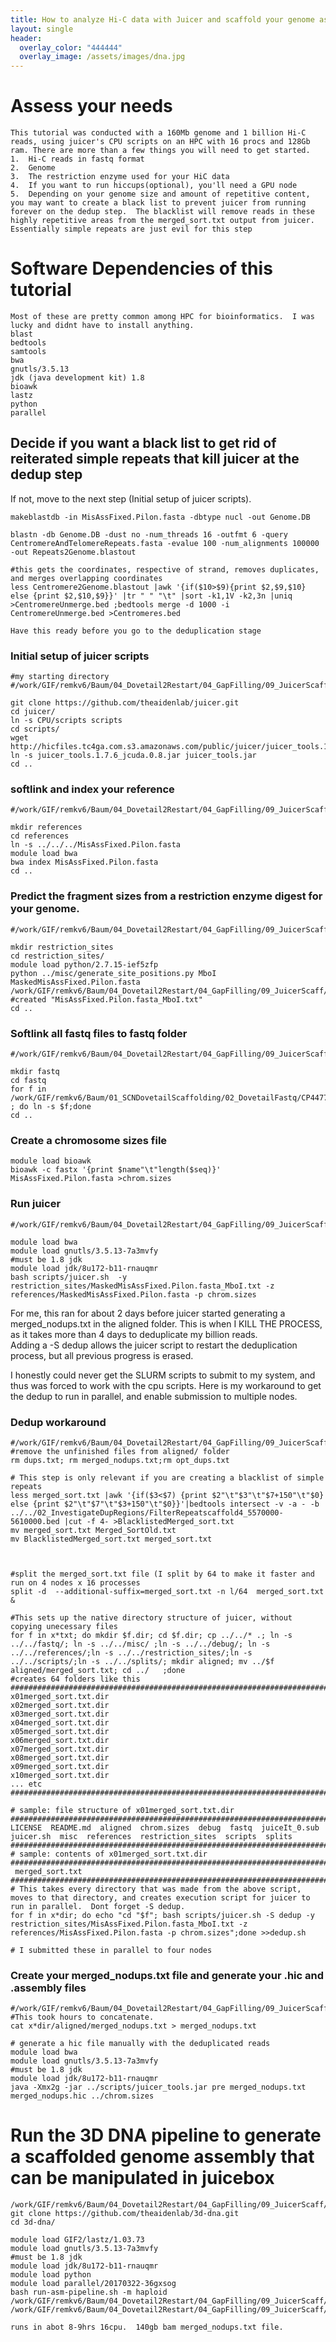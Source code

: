 ```yaml
---
title: How to analyze Hi-C data with Juicer and scaffold your genome assembly using 3D-DNA
layout: single
header:
  overlay_color: "444444"
  overlay_image: /assets/images/dna.jpg
---
```


#  Assess your needs
```
This tutorial was conducted with a 160Mb genome and 1 billion Hi-C reads, using juicer's CPU scripts on an HPC with 16 procs and 128Gb ram. There are more than a few things you will need to get started.  
1.  Hi-C reads in fastq format
2.  Genome
3.  The restriction enzyme used for your HiC data
4.  If you want to run hiccups(optional), you'll need a GPU node
5.  Depending on your genome size and amount of repetitive content, you may want to create a black list to prevent juicer from running forever on the dedup step.  The blacklist will remove reads in these highly repetitive areas from the merged_sort.txt output from juicer. Essentially simple repeats are just evil for this step
```
# Software Dependencies  of this tutorial
```
Most of these are pretty common among HPC for bioinformatics.  I was lucky and didnt have to install anything.
blast
bedtools
samtools
bwa
gnutls/3.5.13
jdk (java development kit) 1.8
bioawk
lastz
python
parallel
```

## Decide if you want a black list to get rid of reiterated simple repeats that kill juicer at the dedup step
If not, move to the next step (Initial setup of juicer scripts).
```
makeblastdb -in MisAssFixed.Pilon.fasta -dbtype nucl -out Genome.DB

blastn -db Genome.DB -dust no -num_threads 16 -outfmt 6 -query CentromereAndTelomereRepeats.fasta -evalue 100 -num_alignments 100000  -out Repeats2Genome.blastout

#this gets the coordinates, respective of strand, removes duplicates, and merges overlapping coordinates
less Centromere2Genome.blastout |awk '{if($10>$9){print $2,$9,$10} else {print $2,$10,$9}}' |tr " " "\t" |sort -k1,1V -k2,3n |uniq >CentromereUnmerge.bed ;bedtools merge -d 1000 -i CentromereUnmerge.bed >Centromeres.bed

Have this ready before you go to the deduplication stage

```

### Initial setup of juicer scripts
```
#my starting directory
#/work/GIF/remkv6/Baum/04_Dovetail2Restart/04_GapFilling/09_JuicerScaff/04_scnHicReads

git clone https://github.com/theaidenlab/juicer.git
cd juicer/
ln -s CPU/scripts scripts
cd scripts/
wget http://hicfiles.tc4ga.com.s3.amazonaws.com/public/juicer/juicer_tools.1.7.6_jcuda.0.8.jar
ln -s juicer_tools.1.7.6_jcuda.0.8.jar juicer_tools.jar
cd ..
```
### softlink and index your reference
```
#/work/GIF/remkv6/Baum/04_Dovetail2Restart/04_GapFilling/09_JuicerScaff/04_scnHicReads/juicer

mkdir references
cd references
ln -s ../../../MisAssFixed.Pilon.fasta
module load bwa
bwa index MisAssFixed.Pilon.fasta
cd ..
```

### Predict the fragment sizes from a restriction enzyme digest for your genome.
```
#/work/GIF/remkv6/Baum/04_Dovetail2Restart/04_GapFilling/09_JuicerScaff/04_scnHicReads/juicer

mkdir restriction_sites
cd restriction_sites/
module load python/2.7.15-ief5zfp
python ../misc/generate_site_positions.py MboI MaskedMisAssFixed.Pilon.fasta /work/GIF/remkv6/Baum/04_Dovetail2Restart/04_GapFilling/09_JuicerScaff/04_scnHicReads/juicer/references/MisAssFixed.Pilon.fasta
#created "MisAssFixed.Pilon.fasta_MboI.txt"
cd ..
```

### Softlink all fastq files to fastq folder
```
#/work/GIF/remkv6/Baum/04_Dovetail2Restart/04_GapFilling/09_JuicerScaff/04_scnHicReads/juicer

mkdir fastq
cd fastq
for f in /work/GIF/remkv6/Baum/01_SCNDovetailScaffolding/02_DovetailFastq/CP4477_hic_hiseq/*gz ; do ln -s $f;done
cd ..
```
### Create a chromosome sizes file
```
module load bioawk
bioawk -c fastx '{print $name"\t"length($seq)}' MisAssFixed.Pilon.fasta >chrom.sizes
```

### Run juicer
```
#/work/GIF/remkv6/Baum/04_Dovetail2Restart/04_GapFilling/09_JuicerScaff/04_scnHicReads/juicer

module load bwa
module load gnutls/3.5.13-7a3mvfy
#must be 1.8 jdk
module load jdk/8u172-b11-rnauqmr
bash scripts/juicer.sh  -y restriction_sites/MaskedMisAssFixed.Pilon.fasta_MboI.txt -z references/MaskedMisAssFixed.Pilon.fasta -p chrom.sizes
```
For me, this ran for about 2 days before juicer started generating a merged_nodups.txt in the aligned folder. This is when I KILL THE PROCESS, as it takes more than 4 days to deduplicate my billion reads.  
Adding a -S dedup allows the juicer script to restart the deduplication process, but all previous progress is erased.

I honestly could never get the SLURM scripts to submit to my system, and thus was forced to work with the cpu scripts.  Here is my workaround to get the dedup to run in parallel, and enable submission to multiple nodes.

### Dedup workaround
```
#/work/GIF/remkv6/Baum/04_Dovetail2Restart/04_GapFilling/09_JuicerScaff/04_scnHicReads/02_juicerUnmasked/aligned
#remove the unfinished files from aligned/ folder
rm dups.txt; rm merged_nodups.txt;rm opt_dups.txt

# This step is only relevant if you are creating a blacklist of simple repeats
less merged_sort.txt |awk '{if($3<$7) {print $2"\t"$3"\t"$7+150"\t"$0} else {print $2"\t"$7"\t"$3+150"\t"$0}}'|bedtools intersect -v -a - -b ../../02_InvestigateDupRegions/FilterRepeatscaffold4_5570000-5610000.bed |cut -f 4- >BlacklistedMerged_sort.txt
mv merged_sort.txt Merged_SortOld.txt
mv BlacklistedMerged_sort.txt merged_sort.txt



#split the merged_sort.txt file (I split by 64 to make it faster and run on 4 nodes x 16 processes
split -d  --additional-suffix=merged_sort.txt -n l/64  merged_sort.txt &

#This sets up the native directory structure of juicer, without copying unecessary files
for f in x*txt; do mkdir $f.dir; cd $f.dir; cp ../../* .; ln -s ../../fastq/; ln -s ../../misc/ ;ln -s ../../debug/; ln -s ../../references/;ln -s ../../restriction_sites/;ln -s ../../scripts/;ln -s ../../splits/; mkdir aligned; mv ../$f aligned/merged_sort.txt; cd ../   ;done
#creates 64 folders like this
###############################################################################################
x01merged_sort.txt.dir
x02merged_sort.txt.dir
x03merged_sort.txt.dir
x04merged_sort.txt.dir
x05merged_sort.txt.dir
x06merged_sort.txt.dir
x07merged_sort.txt.dir
x08merged_sort.txt.dir
x09merged_sort.txt.dir
x10merged_sort.txt.dir
... etc
##############################################################################################

# sample: file structure of x01merged_sort.txt.dir
##############################################################################################
LICENSE  README.md  aligned  chrom.sizes  debug  fastq  juiceIt_0.sub  juicer.sh  misc  references  restriction_sites  scripts  splits
##############################################################################################
# sample: contents of x01merged_sort.txt.dir
##############################################################################################
 merged_sort.txt
##############################################################################################
# This takes every directory that was made from the above script, moves to that directory, and creates execution script for juicer to run in parallel.  Dont forget -S dedup.
for f in x*dir; do echo "cd "$f"; bash scripts/juicer.sh -S dedup -y restriction_sites/MisAssFixed.Pilon.fasta_MboI.txt -z references/MisAssFixed.Pilon.fasta -p chrom.sizes";done >>dedup.sh

# I submitted these in parallel to four nodes
```
### Create your merged_nodups.txt file and generate your .hic and .assembly files
```
#/work/GIF/remkv6/Baum/04_Dovetail2Restart/04_GapFilling/09_JuicerScaff/04_scnHicReads/juicer/aligned
#This took hours to concatenate.
cat x*dir/aligned/merged_nodups.txt > merged_nodups.txt

# generate a hic file manually with the deduplicated reads
module load bwa
module load gnutls/3.5.13-7a3mvfy
#must be 1.8 jdk
module load jdk/8u172-b11-rnauqmr
java -Xmx2g -jar ../scripts/juicer_tools.jar pre merged_nodups.txt merged_nodups.hic ../chrom.sizes
```


# Run the 3D DNA pipeline to generate a scaffolded genome assembly that can be manipulated in juicebox
```
/work/GIF/remkv6/Baum/04_Dovetail2Restart/04_GapFilling/09_JuicerScaff/04_scnHicReads/01_JuiceBox
git clone https://github.com/theaidenlab/3d-dna.git
cd 3d-dna/

module load GIF2/lastz/1.03.73
module load gnutls/3.5.13-7a3mvfy
#must be 1.8 jdk
module load jdk/8u172-b11-rnauqmr
module load python
module load parallel/20170322-36gxsog
bash run-asm-pipeline.sh -m haploid /work/GIF/remkv6/Baum/04_Dovetail2Restart/04_GapFilling/09_JuicerScaff/04_scnHicReads/juicer/references/MisAssFixed.Pilon.fasta /work/GIF/remkv6/Baum/04_Dovetail2Restart/04_GapFilling/09_JuicerScaff/04_scnHicReads/juicer/aligned/merged_nodups.txt

runs in abot 8-9hrs 16cpu.  140gb bam merged_nodups.txt file.
```
